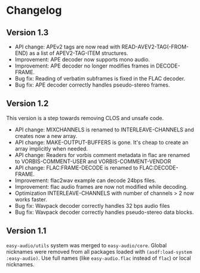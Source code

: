 # Changelog

## Version 1.3

* API change: APEv2 tags are now read with READ-AVEV2-TAG(-FROM-END) as a list
  of APEV2-TAG-ITEM structures.
* Improvement: APE decoder now supports mono audio.
* Improvement: APE decoder no longer modifies frames in DECODE-FRAME.
* Bug fix: Reading of verbatim subframes is fixed in the FLAC decoder.
* Bug fix: APE decoder correctly handles pseudo-stereo frames.

## Version 1.2

This version is a step towards removing CLOS and unsafe code.

* API change: MIXCHANNELS is renamed to INTERLEAVE-CHANNELS and creates now a
  new array.
* API change: MAKE-OUTPUT-BUFFERS is gone. It's cheap to create an array
  implicitly when needed.
* API change: Readers for vorbis comment metadata in flac are renamed to
  VORBIS-COMMENT-USER and VORBIS-COMMENT-VENDOR
* API change: FLAC:FRAME-DECODE is renamed to FLAC:DECODE-FRAME.
* Improvement: flac2wav example can decode 24bps files.
* Improvement: flac audio frames are now not modified while decoding.
* Optimization INTERLEAVE-CHANNELS with number of channels > 2 now works faster.
* Bug fix: Wavpack decoder correctly handles 32 bps audio files
* Bug fix: Wavpack decoder correctly handles pseudo-stereo data blocks.

## Version 1.1

`easy-audio/utils` system was merged to `easy-audio/core`. Global nicknames were
removed from all packages loaded with `(asdf:load-system :easy-audio)`. Use full
names (like `easy-audio.flac` instead of `flac`) or local nicknames.
